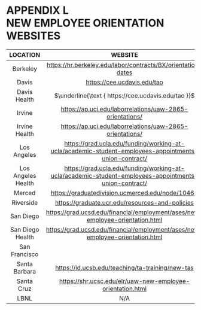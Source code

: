 # APPENDIX L <br> NEW EMPLOYEE ORIENTATION WEBSITES 

| LOCATION | WEBSITE |
| :---: | :---: |
| Berkeley | https://hr.berkeley.edu/labor/contracts/BX/orientation-dates |
| Davis | https://cee.ucdavis.edu/tao |
| Davis Health | $\underline{\text { https://cee.ucdavis.edu/tao }}$ |
| Irvine | https://ap.uci.edu/laborrelations/uaw-2865-orientations/ |
| Irvine Health | https://ap.uci.edu/laborrelations/uaw-2865-orientations/ |
| Los Angeles | https://grad.ucla.edu/funding/working-at-ucla/academic-student-employees-appointments-union-contract/ |
| Los Angeles Health | https://grad.ucla.edu/funding/working-at-ucla/academic-student-employees-appointments-union-contract/ |
| Merced | https://graduatedivision.ucmerced.edu/node/10461 |
| Riverside | https://graduate.ucr.edu/resources-and-policies |
| San Diego | https://grad.ucsd.edu/financial/employment/ases/new-employee-orientation.html |
| San Diego Health | https://grad.ucsd.edu/financial/employment/ases/new-employee-orientation.html |
| San Francisco |  |
| Santa Barbara | https://id.ucsb.edu/teaching/ta-training/new-tas |
| Santa Cruz | https://shr.ucsc.edu/elr/uaw-new-employee-orientation.html |
| LBNL | N/A |


